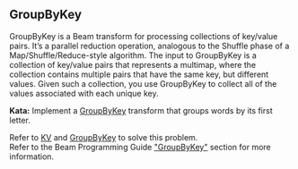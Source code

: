 <!--
  ~  Licensed to the Apache Software Foundation (ASF) under one
  ~  or more contributor license agreements.  See the NOTICE file
  ~  distributed with this work for additional information
  ~  regarding copyright ownership.  The ASF licenses this file
  ~  to you under the Apache License, Version 2.0 (the
  ~  "License"); you may not use this file except in compliance
  ~  with the License.  You may obtain a copy of the License at
  ~
  ~      http://www.apache.org/licenses/LICENSE-2.0
  ~
  ~  Unless required by applicable law or agreed to in writing, software
  ~  distributed under the License is distributed on an "AS IS" BASIS,
  ~  WITHOUT WARRANTIES OR CONDITIONS OF ANY KIND, either express or implied.
  ~  See the License for the specific language governing permissions and
  ~  limitations under the License.
  -->

GroupByKey
----------

GroupByKey is a Beam transform for processing collections of key/value pairs. It’s a parallel
reduction operation, analogous to the Shuffle phase of a Map/Shuffle/Reduce-style algorithm. The
input to GroupByKey is a collection of key/value pairs that represents a multimap, where the
collection contains multiple pairs that have the same key, but different values. Given such a
collection, you use GroupByKey to collect all of the values associated with each unique key.

**Kata:** Implement a
[GroupByKey](https://beam.apache.org/releases/javadoc/current/org/apache/beam/sdk/transforms/GroupByKey.html)
transform that groups words by its first letter.

<div class="hint">
  Refer to <a href="https://beam.apache.org/releases/javadoc/current/org/apache/beam/sdk/values/KV.html">
  KV</a> and
  <a href="https://beam.apache.org/releases/javadoc/current/org/apache/beam/sdk/transforms/GroupByKey.html">
    GroupByKey</a> to solve this problem.
</div>

<div class="hint">
  Refer to the Beam Programming Guide
  <a href="https://beam.apache.org/documentation/programming-guide/#groupbykey">
    "GroupByKey"</a> section for more information.
</div>
